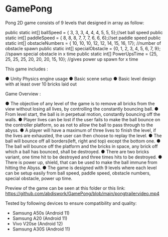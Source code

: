 # GamePong

Pong 2D game consists of 9 levels that designed in array as follow:

public static int[] ballSpeed = { 3, 3, 3, 4, 4, 4, 5, 5, 5};//set ball speed
public static int[] paddleSpeed = { 8, 8, 8, 7, 7, 7, 6, 6, 6};//set paddle speed
public static int[] obstacleNumbers = { 10, 10, 10, 12, 12, 14, 15, 16, 17}; //number of obstacle spawn
public static int[] specialObstacle = {0, 1, 2, 3, 4, 5, 6, 7, 9}; //spawn special obstacle in x time
public static int[] PowerUpsTime = {25, 25, 25, 25, 20, 20, 20, 15, 10}; //gives power up spawn for x time

This game includes : 

● Unity Physics engine usage
● Basic scene setup
● Basic level design with at least over 10 bricks laid out


Game Overview :

● The objective of any level of the game is to remove all bricks from the view without losing all lives, by controlling the constantly bouncing ball.
● From level start, the ball is in perpetual motion, constantly bouncing off the walls.
● Player lives can be lost if the user fails to make the ball bounce on the controller platform, so as not to allow the ball to pass through to the abyss. 
● A player will have a maximum of three lives to finish the level, if the lives are exhausted, the user can then choose to replay the level.
● The ball will bounce off all borders(left, right and top) except the bottom one.
● The ball will bounce off the platform and the bricks in space, any brick off which a ball has bounced, shall be destroyed.
● There are two bricks variant, one time hit to be destroyed and three times hits to be destroyed.
● There is power up, shield, that can be used to make the ball immune from hitting the Abyss.
● The game is designed with 9 levels where each level can be setup easily from ball speed, paddle speed, obstacle numbers, special obstacle, power up time.

Preview of the game can be seen at this folder or this link:
https://github.com/abdiswork/GamePong/blob/main/pongtrailervideo.mp4

Tested by following devices to ensure compatibility and quality:
- Samsung A50s (Android 11)
- Samsung A20 (Android 11)
- Vivo V20se (Android 12)
- Samsung A30S (Android 11)

